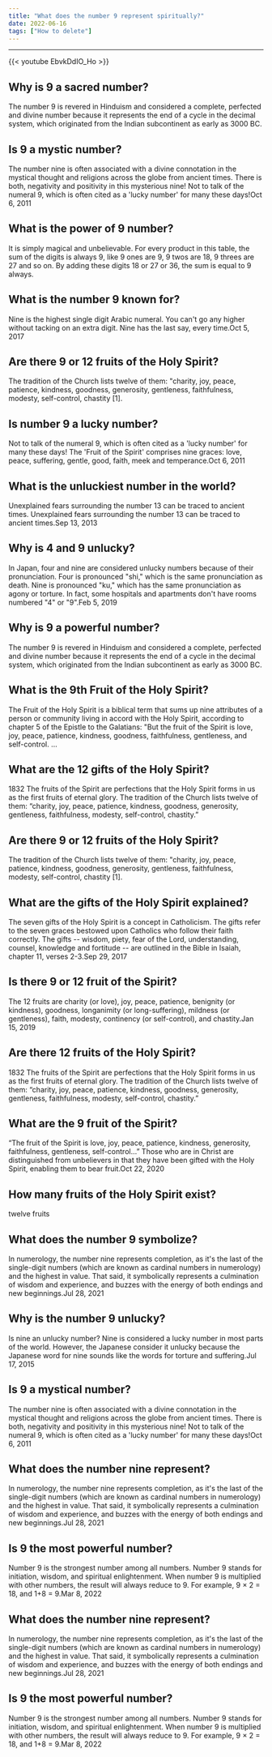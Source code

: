 ```yaml
---
title: "What does the number 9 represent spiritually?"
date: 2022-06-16
tags: ["How to delete"]
---
```


---
{{< youtube EbvkDdIO_Ho >}}
## Why is 9 a sacred number?
The number 9 is revered in Hinduism and considered a complete, perfected and divine number because it represents the end of a cycle in the decimal system, which originated from the Indian subcontinent as early as 3000 BC.

## Is 9 a mystic number?
The number nine is often associated with a divine connotation in the mystical thought and religions across the globe from ancient times. There is both, negativity and positivity in this mysterious nine! Not to talk of the numeral 9, which is often cited as a 'lucky number' for many these days!Oct 6, 2011

## What is the power of 9 number?
It is simply magical and unbelievable. For every product in this table, the sum of the digits is always 9, like 9 ones are 9, 9 twos are 18, 9 threes are 27 and so on. By adding these digits 18 or 27 or 36, the sum is equal to 9 always.

## What is the number 9 known for?
Nine is the highest single digit Arabic numeral. You can't go any higher without tacking on an extra digit. Nine has the last say, every time.Oct 5, 2017

## Are there 9 or 12 fruits of the Holy Spirit?
The tradition of the Church lists twelve of them: "charity, joy, peace, patience, kindness, goodness, generosity, gentleness, faithfulness, modesty, self-control, chastity [1].

## Is number 9 a lucky number?
Not to talk of the numeral 9, which is often cited as a 'lucky number' for many these days! The 'Fruit of the Spirit' comprises nine graces: love, peace, suffering, gentle, good, faith, meek and temperance.Oct 6, 2011

## What is the unluckiest number in the world?
Unexplained fears surrounding the number 13 can be traced to ancient times. Unexplained fears surrounding the number 13 can be traced to ancient times.Sep 13, 2013

## Why is 4 and 9 unlucky?
In Japan, four and nine are considered unlucky numbers because of their pronunciation. Four is pronounced "shi," which is the same pronunciation as death. Nine is pronounced "ku," which has the same pronunciation as agony or torture. In fact, some hospitals and apartments don't have rooms numbered "4" or "9".Feb 5, 2019

## Why is 9 a powerful number?
The number 9 is revered in Hinduism and considered a complete, perfected and divine number because it represents the end of a cycle in the decimal system, which originated from the Indian subcontinent as early as 3000 BC.

## What is the 9th Fruit of the Holy Spirit?
The Fruit of the Holy Spirit is a biblical term that sums up nine attributes of a person or community living in accord with the Holy Spirit, according to chapter 5 of the Epistle to the Galatians: "But the fruit of the Spirit is love, joy, peace, patience, kindness, goodness, faithfulness, gentleness, and self-control. ...

## What are the 12 gifts of the Holy Spirit?
1832 The fruits of the Spirit are perfections that the Holy Spirit forms in us as the first fruits of eternal glory. The tradition of the Church lists twelve of them: “charity, joy, peace, patience, kindness, goodness, generosity, gentleness, faithfulness, modesty, self-control, chastity.”

## Are there 9 or 12 fruits of the Holy Spirit?
The tradition of the Church lists twelve of them: "charity, joy, peace, patience, kindness, goodness, generosity, gentleness, faithfulness, modesty, self-control, chastity [1].

## What are the gifts of the Holy Spirit explained?
The seven gifts of the Holy Spirit is a concept in Catholicism. The gifts refer to the seven graces bestowed upon Catholics who follow their faith correctly. The gifts -- wisdom, piety, fear of the Lord, understanding, counsel, knowledge and fortitude -- are outlined in the Bible in Isaiah, chapter 11, verses 2-3.Sep 29, 2017

## Is there 9 or 12 fruit of the Spirit?
The 12 fruits are charity (or love), joy, peace, patience, benignity (or kindness), goodness, longanimity (or long-suffering), mildness (or gentleness), faith, modesty, continency (or self-control), and chastity.Jan 15, 2019

## Are there 12 fruits of the Holy Spirit?
1832 The fruits of the Spirit are perfections that the Holy Spirit forms in us as the first fruits of eternal glory. The tradition of the Church lists twelve of them: “charity, joy, peace, patience, kindness, goodness, generosity, gentleness, faithfulness, modesty, self-control, chastity.”

## What are the 9 fruit of the Spirit?
“The fruit of the Spirit is love, joy, peace, patience, kindness, generosity, faithfulness, gentleness, self-control…” Those who are in Christ are distinguished from unbelievers in that they have been gifted with the Holy Spirit, enabling them to bear fruit.Oct 22, 2020

## How many fruits of the Holy Spirit exist?
twelve fruits

## What does the number 9 symbolize?
In numerology, the number nine represents completion, as it's the last of the single-digit numbers (which are known as cardinal numbers in numerology) and the highest in value. That said, it symbolically represents a culmination of wisdom and experience, and buzzes with the energy of both endings and new beginnings.Jul 28, 2021

## Why is the number 9 unlucky?
Is nine an unlucky number? Nine is considered a lucky number in most parts of the world. However, the Japanese consider it unlucky because the Japanese word for nine sounds like the words for torture and suffering.Jul 17, 2015

## Is 9 a mystical number?
The number nine is often associated with a divine connotation in the mystical thought and religions across the globe from ancient times. There is both, negativity and positivity in this mysterious nine! Not to talk of the numeral 9, which is often cited as a 'lucky number' for many these days!Oct 6, 2011

## What does the number nine represent?
In numerology, the number nine represents completion, as it's the last of the single-digit numbers (which are known as cardinal numbers in numerology) and the highest in value. That said, it symbolically represents a culmination of wisdom and experience, and buzzes with the energy of both endings and new beginnings.Jul 28, 2021

## Is 9 the most powerful number?
Number 9 is the strongest number among all numbers. Number 9 stands for initiation, wisdom, and spiritual enlightenment. When number 9 is multiplied with other numbers, the result will always reduce to 9. For example, 9 × 2 = 18, and 1+8 = 9.Mar 8, 2022

## What does the number nine represent?
In numerology, the number nine represents completion, as it's the last of the single-digit numbers (which are known as cardinal numbers in numerology) and the highest in value. That said, it symbolically represents a culmination of wisdom and experience, and buzzes with the energy of both endings and new beginnings.Jul 28, 2021

## Is 9 the most powerful number?
Number 9 is the strongest number among all numbers. Number 9 stands for initiation, wisdom, and spiritual enlightenment. When number 9 is multiplied with other numbers, the result will always reduce to 9. For example, 9 × 2 = 18, and 1+8 = 9.Mar 8, 2022

